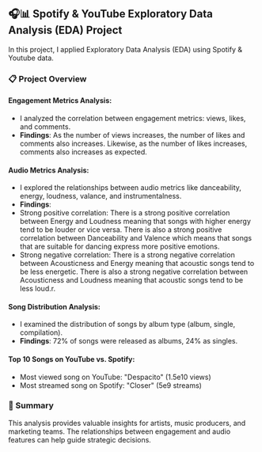 ## 🎧📊 Spotify & YouTube Exploratory Data Analysis (EDA) Project

In this project, I applied Exploratory Data Analysis (EDA) using Spotify & Youtube data. 

### 📋 Project Overview

#### Engagement Metrics Analysis: 
- I analyzed the correlation between engagement metrics: views, likes, and comments.
- **Findings**: As the number of views increases, the number of likes and comments also increases. Likewise, as the number of likes increases, comments also increases as expected.
  
#### Audio Metrics Analysis: 
- I explored the relationships between audio metrics like danceability, energy, loudness, valance, and instrumentalness.
- **Findings**:
- Strong positive correlation:
There is a strong positive correlation between Energy and Loudness meaning that songs with higher energy tend to be louder or vice versa.
There is also a strong positive correlation between Danceability and Valence which means that songs that are suitable for dancing express more positive emotions.
- Strong negative correlation:
There is a strong negative correlation between Acousticness and Energy meaning that acoustic songs tend to be less energetic.
There is also a strong negative correlation between Acousticness and Loudness meaning that acoustic songs tend to be less loud.r.
  
#### Song Distribution Analysis: 
- I examined the distribution of songs by album type (album, single, compilation).
- **Findings**: 72% of songs were released as albums, 24% as singles.

#### Top 10 Songs on YouTube vs. Spotify:
- Most viewed song on YouTube: "Despacito" (1.5e10 views)
- Most streamed song on Spotify: "Closer" (5e9 streams)

### 🎯 Summary

This analysis provides valuable insights for artists, music producers, and marketing teams. The relationships between engagement and audio features can help guide strategic decisions.
